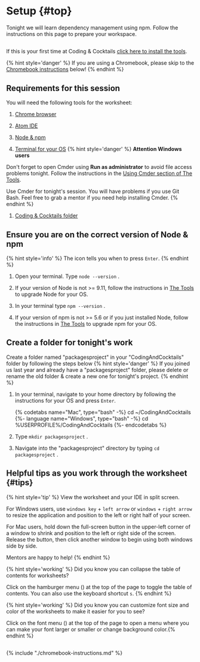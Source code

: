 # Setup {#top}
Tonight we will learn dependency management using npm. Follow the instructions on this page to prepare your workspace.

<!-- trick markdown to give me a little space between these two sections of text -->
## 
If this is your first time at Coding & Cocktails [click here to install the tools](http://bit.ly/CnCTheTools). 

{% hint style='danger' %}
If you are using a Chromebook, please skip to the [Chromebook instructions](#chromebook-instructions) below!
{% endhint %}


## Requirements for this session

You will need the following tools for the worksheet:
1. [Chrome browser](https://codingandcocktailskc.gitbooks.io/coding-cocktails-the-tools/content/tools-browser/)

1. [Atom IDE](https://codingandcocktailskc.gitbooks.io/coding-cocktails-the-tools/content/tools-atom/)

1. [Node & npm](https://codingandcocktailskc.gitbooks.io/coding-cocktails-the-tools/content/tools-node/)

1. [Terminal for your OS](https://codingandcocktailskc.gitbooks.io/coding-cocktails-the-tools/content/tools-command-line/)
   {% hint style='danger' %}
**Attention Windows users**

Don't forget to open Cmder using **Run as administrator** to avoid file access problems tonight. Follow the instructions in the [Using Cmder section of The Tools](https://codingandcocktailskc.gitbooks.io/coding-cocktails-the-tools/content/tools-command-line/cmder.html#using-cmder).


Use Cmder for tonight's session. You will have problems if you use Git Bash. Feel free to grab a mentor if you need help installing Cmder.
   {% endhint %}

1. [Coding & Cocktails folder](https://codingandcocktailskc.gitbooks.io/coding-cocktails-the-tools/content/tips-directory-structure/)


## Ensure you are on the correct version of Node & npm

{% hint style='info' %}
The <i class="fa fa-share fa-rotate-180"></i> icon tells you when to press `Enter`.
{% endhint %}

1.  Open your terminal. Type `node --version` <i class="fa fa-share fa-rotate-180"></i>.

1. If your version of Node is not >= 9.11, follow the instructions in [The Tools](https://codingandcocktailskc.gitbooks.io/coding-cocktails-the-tools/content/tools-node/) to upgrade Node for your OS.

1. In your terminal type `npm --version` <i class="fa fa-share fa-rotate-180"></i>.

1. If your version of npm is not >= 5.6 or if you just installed Node, follow the instructions in [The Tools](https://codingandcocktailskc.gitbooks.io/coding-cocktails-the-tools/content/tools-node/#npm) to upgrade npm for your OS.


## Create a folder for tonight's work

Create a folder named "packagesproject" in your "CodingAndCocktails" folder by following the steps below
{% hint style='danger' %}
If you joined us last year and already have a "packagesproject" folder, please delete or rename the old folder & create a new one for tonight's project.
{% endhint %}

1. In your terminal, navigate to your home directory by following the instructions for your OS and press `Enter`.

   {% codetabs name="Mac", type="bash" -%} 
cd ~/CodingAndCocktails
   {%- language name="Windows", type="bash" -%} 
cd %USERPROFILE%/CodingAndCocktails
   {%- endcodetabs %}

1. Type `mkdir packagesproject` <i class="fa fa-share fa-rotate-180"></i>.

1. Navigate into the "packagesproject" directory by typing `cd packagesproject` <i class="fa fa-share fa-rotate-180"></i>.


## Helpful tips as you work through the worksheet {#tips}

{% hint style='tip' %}
View the worksheet and your IDE in split screen. 

For Windows users, use `windows key` + `left arrow` or `windows` + `right arrow` to resize the application and position to the left or right half of your screen.

For Mac users, hold down the full-screen button in the upper-left corner of a window to shrink and position to the left or right side of the screen. Release the button, then click another window to begin using both windows side by side.

Mentors are happy to help!
{% endhint %}

{% hint style='working' %}
Did you know you can collapse the table of contents for worksheets?

Click on the hamburger menu (<i class="fa fa-bars" aria-hidden="true"></i>) at the top of the page to toggle the table of contents. You can also use the keyboard shortcut `s`.
{% endhint %}

{% hint style='working' %}
Did you know you can customize font size and color of the worksheets to make it easier for you to see?

Click on the font menu (<i class="fa fa-font" aria-hidden="true"></i>) at the top of the page to open a menu where you can make your font larger or smaller or change background color.{% endhint %}

<!-- trick markdown to give me a little space between these two sections of text -->
## 
<!--sec data-title="Chromebook instructions" data-id="section0" data-show=true data-collapse=true ces-->
{% include "./chromebook-instructions.md" %}
<!--endsec-->
